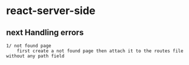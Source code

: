# react-server-side

## next Handling errors

    1/ not found page
        first create a not found page then attach it to the routes file without any path field

